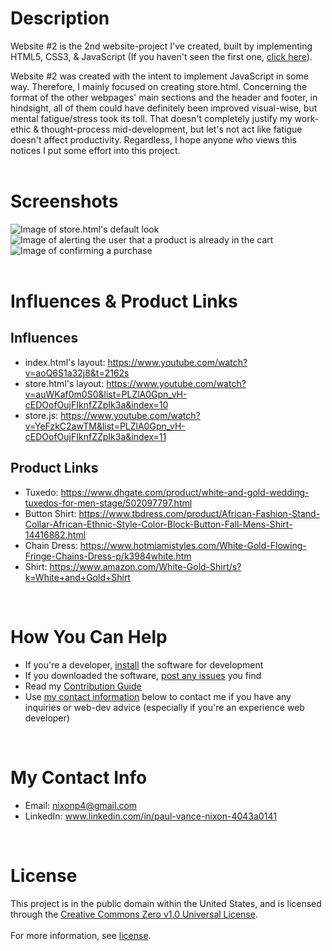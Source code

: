 # **Description**
Website #2 is the 2nd website-project I've created, built by implementing HTML5, CSS3, & JavaScript (If you haven't seen the first one, [click here](https://github.com/Paul-Nixon/Website-1)).

Website #2 was created with the intent to implement JavaScript in some way. Therefore, I mainly focused on creating store.html. Concerning the format of the other webpages' main sections and the header and footer, in hindsight, all of them could have definitely been improved visual-wise, but mental fatigue/stress took its toll. That doesn't completely justify my work-ethic & thought-process mid-development, but let's not act like fatigue doesn't affect productivity. Regardless, I hope anyone who views this notices I put some effort into this project.<br></br>

# **Screenshots**
![Image of store.html's default look](https://user-images.githubusercontent.com/42850145/109083401-78ad6400-76cb-11eb-9cd4-ee9cc3c1d9d3.png)
![Image of alerting the user that a product is already in the cart](https://user-images.githubusercontent.com/42850145/109083728-1012b700-76cc-11eb-8071-69bd1020cf23.png)
![Image of confirming a purchase](https://user-images.githubusercontent.com/42850145/109083935-74357b00-76cc-11eb-88f0-e545d84e823d.png)
<br></br>

# **Influences & Product Links**
## **Influences**
* index.html's layout: https://www.youtube.com/watch?v=aoQ6S1a32j8&t=2162s
* store.html's layout: https://www.youtube.com/watch?v=auWKaf0m0S0&list=PLZlA0Gpn_vH-cEDOofOujFIknfZZpIk3a&index=10
* store.js: https://www.youtube.com/watch?v=YeFzkC2awTM&list=PLZlA0Gpn_vH-cEDOofOujFIknfZZpIk3a&index=11

## **Product Links**
* Tuxedo: https://www.dhgate.com/product/white-and-gold-wedding-tuxedos-for-men-stage/502097797.html
* Button Shirt: https://www.tbdress.com/product/African-Fashion-Stand-Collar-African-Ethnic-Style-Color-Block-Button-Fall-Mens-Shirt-14416882.html
* Chain Dress: https://www.hotmiamistyles.com/White-Gold-Flowing-Fringe-Chains-Dress-p/k3984white.htm
* Shirt: https://www.amazon.com/White-Gold-Shirt/s?k=White+and+Gold+Shirt
<br>

# **How You Can Help**
* If you're a developer, [install](https://github.com/Paul-Nixon/Website-2/blob/main/INSTALL.md) the software for development
* If you downloaded the software, [post any issues](https://github.com/Paul-Nixon/Website-2/issues) you find
* Read my [Contribution Guide](https://github.com/Paul-Nixon/Website-2/blob/main/CONTRIBUTING.md)
* Use [my contact information](#my-contact-info) below to contact me if you have any inquiries or web-dev advice (especially if you're an experience web developer)  
<br>

# **My Contact Info**
* Email: nixonp4@gmail.com
* LinkedIn: www.linkedin.com/in/paul-vance-nixon-4043a0141  
<br>

# **License**
This project is in the public domain within the United States, and is licensed through the [Creative Commons Zero v1.0 Universal License](https://creativecommons.org/publicdomain/zero/1.0/).<br></br>
For more information, see [license](https://github.com/Paul-Nixon/Website-2/blob/main/LICENSE.md).